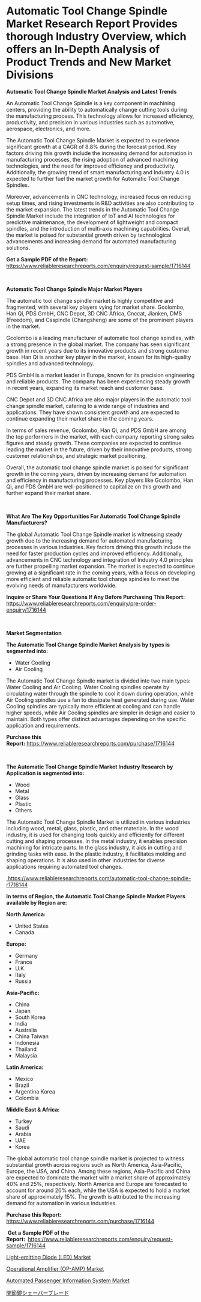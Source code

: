 <p><h1>Automatic Tool Change Spindle Market Research Report Provides thorough Industry Overview, which offers an In-Depth Analysis of Product Trends and New Market Divisions</h1></p><p><strong>Automatic Tool Change Spindle Market Analysis and Latest Trends</strong></p>
<p><p>An Automatic Tool Change Spindle is a key component in machining centers, providing the ability to automatically change cutting tools during the manufacturing process. This technology allows for increased efficiency, productivity, and precision in various industries such as automotive, aerospace, electronics, and more.</p><p>The Automatic Tool Change Spindle Market is expected to experience significant growth at a CAGR of 8.8% during the forecast period. Key factors driving this growth include the increasing demand for automation in manufacturing processes, the rising adoption of advanced machining technologies, and the need for improved efficiency and productivity. Additionally, the growing trend of smart manufacturing and Industry 4.0 is expected to further fuel the market growth for Automatic Tool Change Spindles.</p><p>Moreover, advancements in CNC technology, increased focus on reducing setup times, and rising investments in R&D activities are also contributing to the market expansion. The latest trends in the Automatic Tool Change Spindle Market include the integration of IoT and AI technologies for predictive maintenance, the development of lightweight and compact spindles, and the introduction of multi-axis machining capabilities. Overall, the market is poised for substantial growth driven by technological advancements and increasing demand for automated manufacturing solutions.</p></p>
<p><strong>Get a Sample PDF of the Report:&nbsp;</strong> <a href="https://www.reliableresearchreports.com/enquiry/request-sample/1716144">https://www.reliableresearchreports.com/enquiry/request-sample/1716144</a></p>
<p>&nbsp;</p>
<p><strong>Automatic Tool Change Spindle Major Market Players</strong></p>
<p><p>The automatic tool change spindle market is highly competitive and fragmented, with several key players vying for market share. Gcolombo, Han Qi, PDS GmbH, CNC Depot, 3D CNC Africa, Cnccat, Jianken, DMS (Freedom), and Csspindle (Changsheng) are some of the prominent players in the market.</p><p>Gcolombo is a leading manufacturer of automatic tool change spindles, with a strong presence in the global market. The company has seen significant growth in recent years due to its innovative products and strong customer base. Han Qi is another key player in the market, known for its high-quality spindles and advanced technology.</p><p>PDS GmbH is a market leader in Europe, known for its precision engineering and reliable products. The company has been experiencing steady growth in recent years, expanding its market reach and customer base. </p><p>CNC Depot and 3D CNC Africa are also major players in the automatic tool change spindle market, catering to a wide range of industries and applications. They have shown consistent growth and are expected to continue expanding their market share in the coming years.</p><p>In terms of sales revenue, Gcolombo, Han Qi, and PDS GmbH are among the top performers in the market, with each company reporting strong sales figures and steady growth. These companies are expected to continue leading the market in the future, driven by their innovative products, strong customer relationships, and strategic market positioning.</p><p>Overall, the automatic tool change spindle market is poised for significant growth in the coming years, driven by increasing demand for automation and efficiency in manufacturing processes. Key players like Gcolombo, Han Qi, and PDS GmbH are well-positioned to capitalize on this growth and further expand their market share.</p></p>
<p>&nbsp;</p>
<p><strong>What Are The Key Opportunities For Automatic Tool Change Spindle Manufacturers?</strong></p>
<p><p>The global Automatic Tool Change Spindle market is witnessing steady growth due to the increasing demand for automated manufacturing processes in various industries. Key factors driving this growth include the need for faster production cycles and improved efficiency. Additionally, advancements in CNC technology and integration of Industry 4.0 principles are further propelling market expansion. The market is expected to continue growing at a significant rate in the coming years, with a focus on developing more efficient and reliable automatic tool change spindles to meet the evolving needs of manufacturers worldwide.</p></p>
<p><strong>Inquire or Share Your Questions If Any Before Purchasing This Report:</strong> <a href="https://www.reliableresearchreports.com/enquiry/pre-order-enquiry/1716144">https://www.reliableresearchreports.com/enquiry/pre-order-enquiry/1716144</a></p>
<p>&nbsp;</p>
<p><strong>Market Segmentation</strong></p>
<p><strong>The Automatic Tool Change Spindle Market Analysis by types is segmented into:</strong></p>
<p><ul><li>Water Cooling</li><li>Air Cooling</li></ul></p>
<p><p>The Automatic Tool Change Spindle market is divided into two main types: Water Cooling and Air Cooling. Water Cooling spindles operate by circulating water through the spindle to cool it down during operation, while Air Cooling spindles use a fan to dissipate heat generated during use. Water Cooling spindles are typically more efficient at cooling and can handle higher speeds, while Air Cooling spindles are simpler in design and easier to maintain. Both types offer distinct advantages depending on the specific application and requirements.</p></p>
<p><strong>Purchase this Report:&nbsp;</strong><a href="https://www.reliableresearchreports.com/purchase/1716144">https://www.reliableresearchreports.com/purchase/1716144</a></p>
<p>&nbsp;</p>
<p><strong>The Automatic Tool Change Spindle Market Industry Research by Application is segmented into:</strong></p>
<p><ul><li>Wood</li><li>Metal</li><li>Glass</li><li>Plastic</li><li>Others</li></ul></p>
<p><p>The Automatic Tool Change Spindle Market is utilized in various industries including wood, metal, glass, plastic, and other materials. In the wood industry, it is used for changing tools quickly and efficiently for different cutting and shaping processes. In the metal industry, it enables precision machining for intricate parts. In the glass industry, it aids in cutting and grinding tasks with ease. In the plastic industry, it facilitates molding and shaping operations. It is also used in other industries for diverse applications requiring automated tool changes.</p></p>
<p><a href="https://www.reliableresearchreports.com/automatic-tool-change-spindle-r1716144">&nbsp;https://www.reliableresearchreports.com/automatic-tool-change-spindle-r1716144</a></p>
<p><strong>In terms of Region, the Automatic Tool Change Spindle Market Players available by Region are:</strong></p>
<p>
    <p> <strong> North America: </strong>
        <ul>
            <li>United States</li>
            <li>Canada</li>
        </ul>
        </p> 
    <p> <strong> Europe: </strong>
        <ul>
            <li>Germany</li>
            <li>France</li>
            <li>U.K.</li>
            <li>Italy</li>
            <li>Russia</li>
        </ul>
        </p> 
    <p> <strong> Asia-Pacific: </strong>
        <ul>
            <li>China</li>
            <li>Japan</li>
            <li>South Korea</li>
            <li>India</li>
            <li>Australia</li>
            <li>China Taiwan</li>
            <li>Indonesia</li>
            <li>Thailand</li>
            <li>Malaysia</li>
        </ul>
        </p> 
    <p> <strong> Latin America: </strong>
        <ul>
            <li>Mexico</li>
            <li>Brazil</li>
            <li>Argentina Korea</li>
            <li>Colombia</li>
        </ul>
        </p> 
    <p> <strong> Middle East & Africa: </strong>
        <ul>
            <li>Turkey</li>
            <li>Saudi</li>
            <li>Arabia</li>
            <li>UAE</li>
            <li>Korea</li>
        </ul>
    </p>
    </p>
<p><p>The global automatic tool change spindle market is projected to witness substantial growth across regions such as North America, Asia-Pacific, Europe, the USA, and China. Among these regions, Asia-Pacific and China are expected to dominate the market with a market share of approximately 40% and 25%, respectively. North America and Europe are forecasted to account for around 20% each, while the USA is expected to hold a market share of approximately 15%. The growth is attributed to the increasing demand for automation in various industries.</p></p>
<p><strong>Purchase this Report: </strong><a href="https://www.reliableresearchreports.com/purchase/1716144">https://www.reliableresearchreports.com/purchase/1716144</a></p>
<p>&nbsp;<strong>Get a Sample PDF of the Report:&nbsp;&nbsp;</strong><a href="https://www.reliableresearchreports.com/enquiry/request-sample/1716144">https://www.reliableresearchreports.com/enquiry/request-sample/1716144</a></p>
<p><strong></strong></p>
<p><p><a href="https://medium.com/@mayekuhic78/light-emitting-diode-led-market-report-by-product-type-ultraviolet-led-polymer-led-organic-bee225da7828">Light-emitting Diode (LED) Market</a></p><p><a href="https://medium.com/@kimwalker1923/global-operational-amplifier-op-amp-market-trends-insights-into-growth-opportunities-and-82190903d48f">Operational Amplifier (OP-AMP) Market</a></p><p><a href="https://issuu.com/reportprime-2/docs/automated-passenger-information-system-market-size">Automated Passenger Information System Market</a></p><p><a href="https://github.com/avbqbctihcbe2/Market-Research-Report-List-3/blob/main/2062957185543.md">関節鏡シェーバーブレード</a></p></p>